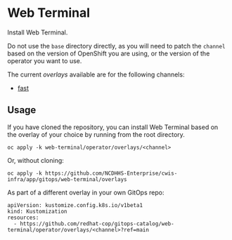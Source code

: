 # Web Terminal

Install Web Terminal.

Do not use the `base` directory directly, as you will need to patch the `channel` based on the version of OpenShift you are using, or the version of the operator you want to use.

The current *overlays* available are for the following channels:

* [fast](operator/overlays/fast)

## Usage

If you have cloned the repository, you can install Web Terminal based on the overlay of your choice by running from the root directory.

```
oc apply -k web-terminal/operator/overlays/<channel>
```

Or, without cloning:

```
oc apply -k https://github.com/NCDHHS-Enterprise/cwis-infra/app/gitops/web-terminal/overlays

```

As part of a different overlay in your own GitOps repo:

```
apiVersion: kustomize.config.k8s.io/v1beta1
kind: Kustomization
resources:
  - https://github.com/redhat-cop/gitops-catalog/web-terminal/operator/overlays/<channel>?ref=main
```